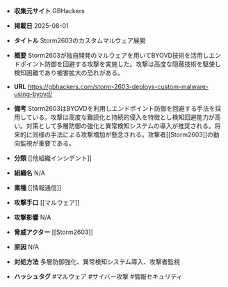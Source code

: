 - **収集元サイト**
GBHackers

- **掲載日**
2025-08-01

- **タイトル**
Storm2603のカスタムマルウェア展開

- **概要**
Storm2603が独自開発のマルウェアを用いてBYOVD技術を活用しエンドポイント防御を回避する攻撃を実施した。攻撃は高度な隠蔽技術を駆使し検知困難であり被害拡大の恐れがある。

- **URL**
https://gbhackers.com/storm-2603-deploys-custom-malware-using-byovd/

- **備考**
Storm2603はBYOVDを利用しエンドポイント防御を回避する手法を採用している。攻撃は高度な難読化と持続的侵入を特徴とし検知回避能力が高い。対策として多層防御の強化と異常検知システムの導入が推奨される。将来的に同様の手法による攻撃増加が懸念される。攻撃者[[Storm2603]]の動向監視が重要である。

- **分類**
[[他組織インシデント]]

- **組織名**
N/A

- **業種**
[[情報通信]]

- **攻撃手口**
[[マルウェア]]

- **攻撃影響**
N/A

- **脅威アクター**
[[Storm2603]]

- **原因**
N/A

- **対処方法**
多層防御強化、異常検知システム導入、攻撃者監視

- **ハッシュタグ**
#マルウェア #サイバー攻撃 #情報セキュリティ
